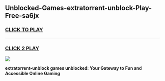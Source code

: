 
## Unblocked-Games-extratorrent-unblock-Play-Free-sa6jx
<h3>
<a href="https://premium76.site?title=extratorrent-unblock&ref=20M">CLICK TO PLAY</a></h3>
<hr>

<h3>
<a href="https://premium76.site?title=extratorrent-unblock&ref=20M">CLICK 2 PLAY</a>
  
</h3>

<a href="https://premium76.site?title=extratorrent-unblock&ref=19M"><img src="https://clearcache.store/games.png"></a>


**extratorrent-unblock games unblocked: Your Gateway to Fun and Accessible Online Gaming**
